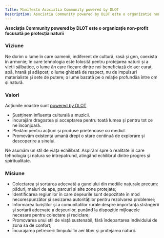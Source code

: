 ```yaml
---
Title: Manifesto Asociatia Community powered by DLOT
Description: Asociatia Community powered by DLOT este o organizatie non-profit focusata pe protectia mediului, ce promoveaza un stil de viata sustenabil. 
---
```


**Asociația Community powered by DLOT este o organizație non-profit focusată pe protecția naturii**

### Viziune
Ne dorim o lume în care oamenii, indiferent de cultură, rasă și gen, coexista în armonie; în care tehnologia este folosită pentru protejarea naturii și a vieții sălbatice, o lume ăn care fiecare dintre noi beneficiază de aer curat, apă, hrană și adăpost; o lume ghidată de respect, nu de impulsuri materialiste și sete de putere; o lume bazată pe o relație profundăa între om și natură. 

### Valori
Acțiunile noastre sunt [powered by DLOT](https://www.poweredbydlot.com)
* Sustținem influența culturală a muzicii.
* Încurajăm dragostea și acceptarea pentru toată lumea și pentru tot ce ne înconjoară.
* Pledăm pentru acțiuni și produse prietenoase cu mediul.
* Promovăm existența umană drept o stare continuă de explorare și descoperire a sinelui.

Ne asumăm un stil de viața echilibrat. Aspirăm spre o realitate în care tehnologia și natura se întrepatrund, atingând echilibrul dintre progres și spiritualitate.

### Misiune
* Colectarea și sortarea adecvată a gunoiului din mediile naturale precum: păduri, maluri de ape, parcuri și alte zone protejate;
* Identificarea regiunilor în care deșeurile sunt depozitate în mod necorespunzător și sesizarea autorităților pentru rezolvarea problemei;
* Informarea turiștilor și a comunitatilor rurale despre importanța strângerii și sortarii adecvate a deșeurilor, punând la dispoziție mijloacele necesare pentru colectare și reciclare;
* Promovarea unui stil de viață sustenabil, fără îndepartarea individului de zona sa de confort;  
* Încurajarea petrecerii timpului în aer liber și protejarea naturii.
